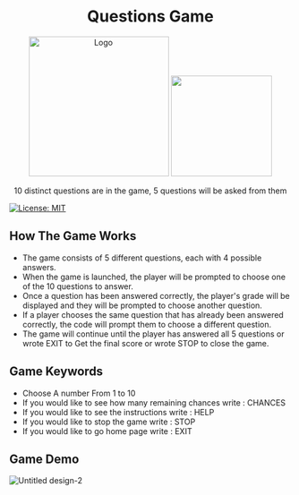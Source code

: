 <div style="text-align:center;">
 
</div>

<h1 align="center">Questions Game</h1>
<p align="center">
 <img src="https://i.ibb.co/WPJC1RP/zyad-basic-file.png" alt="Logo" width="250"/> <img src="https://i.ibb.co/PcDgJL7/logo.png" width="180"/>
    <p align="center">   
10 distinct questions are in the game, 5 questions will be asked from them
    </p>
</p>

[![License: MIT](https://img.shields.io/badge/License-MIT-yellow.svg)](https://opensource.org/licenses/MIT)
## How The Game Works

- The game consists of 5 different questions, each with 4 possible answers.
- When the game is launched, the player will be prompted to choose one of the 10 questions to answer.
- Once a question has been answered correctly, the player's grade will be displayed and they will be prompted to choose another question.
- If a player chooses the same question that has already been answered correctly, the code will prompt them to choose a different question.
- The game will continue until the player has answered all 5 questions or wrote EXIT to Get the final score or wrote STOP to close the game.

## Game Keywords

- Choose A number From 1 to 10
- If you would like to see how many remaining chances write : CHANCES
- If you would like to see the instructions write : HELP
- If you would like to stop the game write : STOP
- If you would like to go home page write : EXIT

## Game Demo
![Untitled design-2](https://user-images.githubusercontent.com/96571298/230610811-9f65013e-87e3-4226-a666-5fcbab1d63d5.gif)





